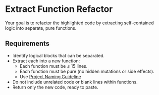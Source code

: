 # Extract Function Refactor

Your goal is to refactor the highlighted code by extracting self-contained logic into separate, pure functions.

## Requirements

- Identify logical blocks that can be separated.
- Extract each into a new function:
  - Each function must be ≤ 15 lines.
  - Each function must be pure (no hidden mutations or side effects).
  - Use [Project Naming Guideline](../project-naming-guideline.md)
- Do not include unrelated code or blank lines within functions.
- Return only the new code, ready to paste.
